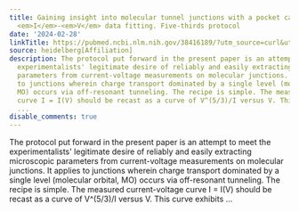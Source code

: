 ```yaml
---
title: Gaining insight into molecular tunnel junctions with a pocket calculator without
  <em>I</em>-<em>V</em> data fitting. Five-thirds protocol
date: '2024-02-28'
linkTitle: https://pubmed.ncbi.nlm.nih.gov/38416189/?utm_source=curl&utm_medium=rss&utm_campaign=pubmed-2&utm_content=1FakS-2QOkCT8HsMOQP1bCRQ4YzyumYOmxmF0moLsQ3dFB1E9V&fc=20220326224207&ff=20240228170637&v=2.18.0.post9+e462414
source: heidelberg[Affiliation]
description: The protocol put forward in the present paper is an attempt to meet the
  experimentalists' legitimate desire of reliably and easily extracting microscopic
  parameters from current-voltage measurements on molecular junctions. It applies
  to junctions wherein charge transport dominated by a single level (molecular orbital,
  MO) occurs via off-resonant tunneling. The recipe is simple. The measured current-voltage
  curve I = I(V) should be recast as a curve of V^(5/3)/I versus V. This curve exhibits
  ...
disable_comments: true
---
```

The protocol put forward in the present paper is an attempt to meet the experimentalists' legitimate desire of reliably and easily extracting microscopic parameters from current-voltage measurements on molecular junctions. It applies to junctions wherein charge transport dominated by a single level (molecular orbital, MO) occurs via off-resonant tunneling. The recipe is simple. The measured current-voltage curve I = I(V) should be recast as a curve of V^(5/3)/I versus V. This curve exhibits ...